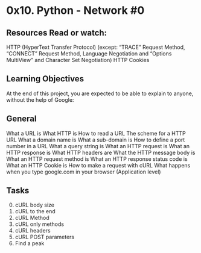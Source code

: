 # 0x10. Python - Network #0

## Resources Read or watch:
HTTP (HyperText Transfer Protocol) (except: “TRACE” Request Method, “CONNECT” Request Method, Language Negotiation and “Options MultiView” and Character Set Negotiation)
HTTP Cookies

## Learning Objectives
At the end of this project, you are expected to be able to explain to anyone, without the help of Google:

## General
What a URL is
What HTTP is
How to read a URL
The scheme for a HTTP URL
What a domain name is
What a sub-domain is
How to define a port number in a URL
What a query string is
What an HTTP request is
What an HTTP response is
What HTTP headers are
What the HTTP message body is
What an HTTP request method is
What an HTTP response status code is
What an HTTP Cookie is
How to make a request with cURL
What happens when you type google.com in your browser (Application level)

## Tasks
0. cURL body size
1. cURL to the end
2. cURL Method
3. cURL only methods
4. cURL headers
5. cURL POST parameters
6. Find a peak

